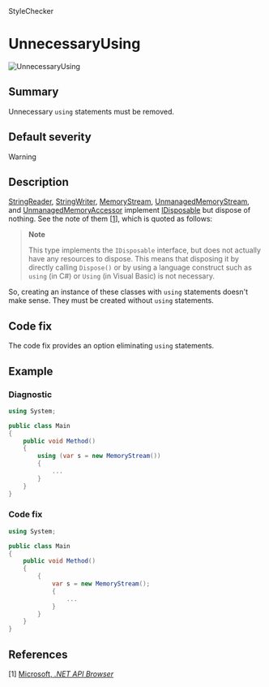 <div class="project-logo">StyleChecker</div>
<div id="toc-level" data-values="H2,H3"></div>

# UnnecessaryUsing

<div class="horizontal-scroll">

![UnnecessaryUsing][fig-UnnecessaryUsing]

</div>

## Summary

Unnecessary `using` statements must be removed.

## Default severity

Warning

## Description

[StringReader][system.io.stringreader],
[StringWriter][system.io.stringwriter],
[MemoryStream][system.io.memorystream],
[UnmanagedMemoryStream][system.io.unmanagedmemorystream], and
[UnmanagedMemoryAccessor][system.io.unmanagedmemoryaccessor]
implement [IDisposable][system.idisposable] but dispose of nothing.
See the note of them \[[1](#ref1)\], which is quoted as follows:

> **Note**
>
> This type implements the `IDisposable` interface, but does not actually
> have any resources to dispose. This means that disposing it by directly
> calling `Dispose()` or by using a language construct such as `using`
> (in C#) or `Using` (in Visual Basic) is not necessary.

So, creating an instance of these classes with `using` statements doesn't
make sense. They must be created without `using` statements.

## Code fix

The code fix provides an option eliminating `using` statements.

## Example

### Diagnostic

```csharp
using System;

public class Main
{
    public void Method()
    {
        using (var s = new MemoryStream())
        {
            ...
        }
    }
}
```

### Code fix

```csharp
using System;

public class Main
{
    public void Method()
    {
        {
            var s = new MemoryStream();
            {
                ...
            }
        }
    }
}
```

## References

<a id="ref1"></a>
[1] [Microsoft, _.NET API Browser_][dot-net-api-browser-microsoft]

[dot-net-api-browser-microsoft]:
  https://docs.microsoft.com/en-us/dotnet/api/
[system.io.memorystream]:
  https://docs.microsoft.com/en-us/dotnet/api/system.io.memorystream?view=netstandard-1.0
[system.io.unmanagedmemorystream]:
  https://docs.microsoft.com/en-us/dotnet/api/system.io.unmanagedmemorystream?view=netstandard-2.0
[system.io.unmanagedmemoryaccessor]:
  https://docs.microsoft.com/en-us/dotnet/api/system.io.unmanagedmemoryaccessor?view=netstandard-2.0
[system.io.stringreader]:
  https://docs.microsoft.com/en-us/dotnet/api/system.io.stringreader?view=netstandard-1.0
[system.io.stringwriter]:
  https://docs.microsoft.com/en-us/dotnet/api/system.io.stringwriter?view=netstandard-1.0
[system.idisposable]:
  https://docs.microsoft.com/en-us/dotnet/api/system.idisposable?view=netstandard-1.0
[fig-UnnecessaryUsing]:
  https://maroontress.github.io/StyleChecker/images/UnnecessaryUsing.png
